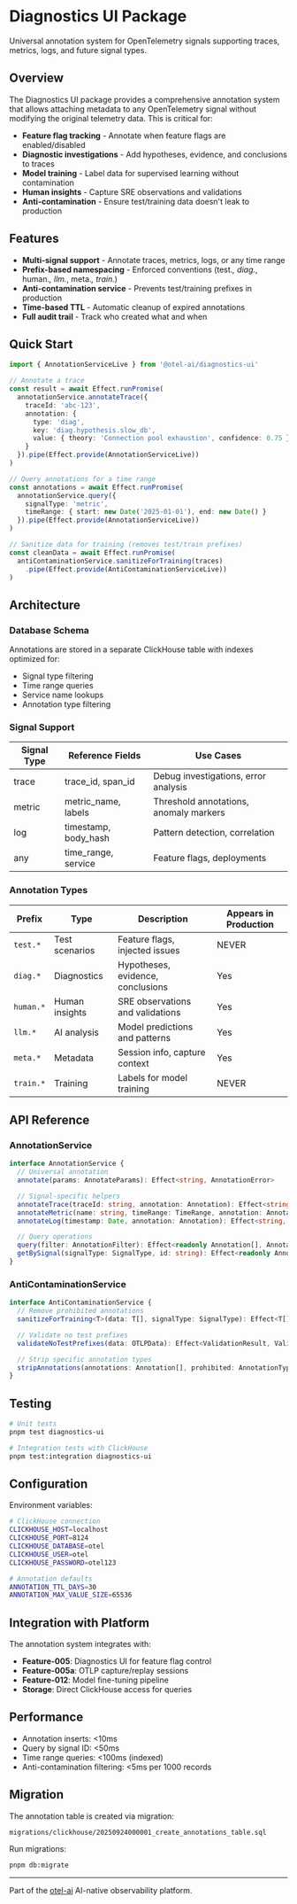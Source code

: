 # Diagnostics UI Package

Universal annotation system for OpenTelemetry signals supporting traces, metrics, logs, and future signal types.

## Overview

The Diagnostics UI package provides a comprehensive annotation system that allows attaching metadata to any OpenTelemetry signal without modifying the original telemetry data. This is critical for:

- **Feature flag tracking** - Annotate when feature flags are enabled/disabled
- **Diagnostic investigations** - Add hypotheses, evidence, and conclusions to traces
- **Model training** - Label data for supervised learning without contamination
- **Human insights** - Capture SRE observations and validations
- **Anti-contamination** - Ensure test/training data doesn't leak to production

## Features

- **Multi-signal support** - Annotate traces, metrics, logs, or any time range
- **Prefix-based namespacing** - Enforced conventions (test.*, diag.*, human.*, llm.*, meta.*, train.*)
- **Anti-contamination service** - Prevents test/training prefixes in production
- **Time-based TTL** - Automatic cleanup of expired annotations
- **Full audit trail** - Track who created what and when

## Quick Start

```typescript
import { AnnotationServiceLive } from '@otel-ai/diagnostics-ui'

// Annotate a trace
const result = await Effect.runPromise(
  annotationService.annotateTrace({
    traceId: 'abc-123',
    annotation: {
      type: 'diag',
      key: 'diag.hypothesis.slow_db',
      value: { theory: 'Connection pool exhaustion', confidence: 0.75 }
    }
  }).pipe(Effect.provide(AnnotationServiceLive))
)

// Query annotations for a time range
const annotations = await Effect.runPromise(
  annotationService.query({
    signalType: 'metric',
    timeRange: { start: new Date('2025-01-01'), end: new Date() }
  }).pipe(Effect.provide(AnnotationServiceLive))
)

// Sanitize data for training (removes test/train prefixes)
const cleanData = await Effect.runPromise(
  antiContaminationService.sanitizeForTraining(traces)
    .pipe(Effect.provide(AntiContaminationServiceLive))
)
```

## Architecture

### Database Schema

Annotations are stored in a separate ClickHouse table with indexes optimized for:
- Signal type filtering
- Time range queries
- Service name lookups
- Annotation type filtering

### Signal Support

| Signal Type | Reference Fields | Use Cases |
|------------|-----------------|-----------|
| trace | trace_id, span_id | Debug investigations, error analysis |
| metric | metric_name, labels | Threshold annotations, anomaly markers |
| log | timestamp, body_hash | Pattern detection, correlation |
| any | time_range, service | Feature flags, deployments |

### Annotation Types

| Prefix | Type | Description | Appears in Production |
|--------|------|-------------|----------------------|
| `test.*` | Test scenarios | Feature flags, injected issues | NEVER |
| `diag.*` | Diagnostics | Hypotheses, evidence, conclusions | Yes |
| `human.*` | Human insights | SRE observations and validations | Yes |
| `llm.*` | AI analysis | Model predictions and patterns | Yes |
| `meta.*` | Metadata | Session info, capture context | Yes |
| `train.*` | Training | Labels for model training | NEVER |

## API Reference

### AnnotationService

```typescript
interface AnnotationService {
  // Universal annotation
  annotate(params: AnnotateParams): Effect<string, AnnotationError>

  // Signal-specific helpers
  annotateTrace(traceId: string, annotation: Annotation): Effect<string, AnnotationError>
  annotateMetric(name: string, timeRange: TimeRange, annotation: Annotation): Effect<string, AnnotationError>
  annotateLog(timestamp: Date, annotation: Annotation): Effect<string, AnnotationError>

  // Query operations
  query(filter: AnnotationFilter): Effect<readonly Annotation[], AnnotationError>
  getBySignal(signalType: SignalType, id: string): Effect<readonly Annotation[], AnnotationError>
}
```

### AntiContaminationService

```typescript
interface AntiContaminationService {
  // Remove prohibited annotations
  sanitizeForTraining<T>(data: T[], signalType: SignalType): Effect<T[], never>

  // Validate no test prefixes
  validateNoTestPrefixes(data: OTLPData): Effect<ValidationResult, ValidationError>

  // Strip specific annotation types
  stripAnnotations(annotations: Annotation[], prohibited: AnnotationType[]): Effect<Annotation[], never>
}
```

## Testing

```bash
# Unit tests
pnpm test diagnostics-ui

# Integration tests with ClickHouse
pnpm test:integration diagnostics-ui
```

## Configuration

Environment variables:

```bash
# ClickHouse connection
CLICKHOUSE_HOST=localhost
CLICKHOUSE_PORT=8124
CLICKHOUSE_DATABASE=otel
CLICKHOUSE_USER=otel
CLICKHOUSE_PASSWORD=otel123

# Annotation defaults
ANNOTATION_TTL_DAYS=30
ANNOTATION_MAX_VALUE_SIZE=65536
```

## Integration with Platform

The annotation system integrates with:

- **Feature-005**: Diagnostics UI for feature flag control
- **Feature-005a**: OTLP capture/replay sessions
- **Feature-012**: Model fine-tuning pipeline
- **Storage**: Direct ClickHouse access for queries

## Performance

- Annotation inserts: <10ms
- Query by signal ID: <50ms
- Time range queries: <100ms (indexed)
- Anti-contamination filtering: <5ms per 1000 records

## Migration

The annotation table is created via migration:
```
migrations/clickhouse/20250924000001_create_annotations_table.sql
```

Run migrations:
```bash
pnpm db:migrate
```

---

Part of the [otel-ai](../../README.md) AI-native observability platform.